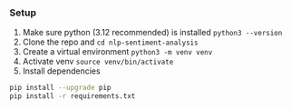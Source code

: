 ### Setup
1. Make sure python (3.12 recommended) is installed `python3 --version`
2. Clone the repo and `cd nlp-sentiment-analysis`
3. Create a virtual environment `python3 -m venv venv`
4. Activate venv `source venv/bin/activate`
5. Install dependencies
```bash
pip install --upgrade pip
pip install -r requirements.txt
```
